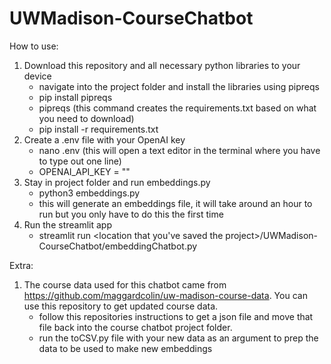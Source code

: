 # UWMadison-CourseChatbot

How to use:
1. Download this repository and all necessary python libraries to your device
   - navigate into the project folder and install the libraries using pipreqs
   - pip install pipreqs
   - pipreqs (this command creates the requirements.txt based on what you need to download)
   - pip install -r requirements.txt
2. Create a .env file with your OpenAI key
   - nano .env (this will open a text editor in the terminal where you have to type out one line)
   - OPENAI_API_KEY = "<your key>"
4. Stay in project folder and run embeddings.py
   - python3 embeddings.py
   - this will generate an embeddings file, it will take around an hour to run but you only have to do this the first time
5. Run the streamlit app
   - streamlit run <location that you've saved the project>/UWMadison-CourseChatbot/embeddingChatbot.py

Extra:
1. The course data used for this chatbot came from https://github.com/maggardcolin/uw-madison-course-data. You can use this repository to get updated course data.
   - follow this repositories instructions to get a json file and move that file back into the course chatbot project folder.
   - run the toCSV.py file with your new data as an argument to prep the data to be used to make new embeddings
